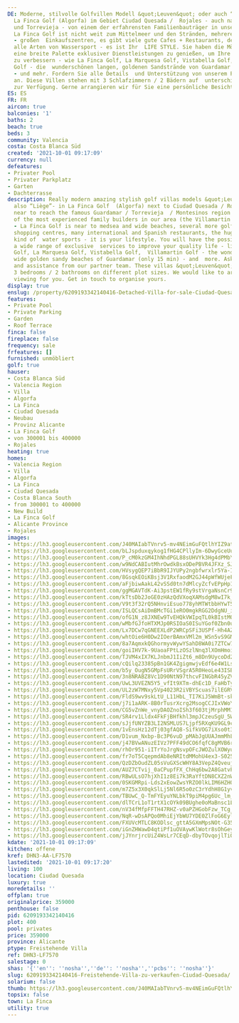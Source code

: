 ```yaml
---
DE: Moderne, stilvolle Golfvillen Modell &quot;Leuven&quot; oder auch “Liège” - in
  La Finca Golf (Algorfa) im Gebiet Ciudad Quesada /  Rojales - auch nahe zu Guardamar
  und Torrevieja - von einem der erfahrensten Familienbauträger in unserer Gegend  -
  La Finca Golf ist nicht weit zum Mittelmeer und den Stränden, mehreren anderen Golfplätzen
  - großen  Einkaufszentren, es gibt viele gute Cafes + Restaurants, den grossen Jachthafen,
  alle Arten von Wassersport - es ist Ihr  LIFE STYLE. Sie haben die Möglichkeit,
  eine breite Palette exklusiver Dienstleistungen zu genießen, um Ihre  Lebensqualität
  zu verbessern - wie La Finca Golf, La Marquesa Golf, Vistabella Golf, Villamartin
  Golf - die  wunderschönen langen, goldenen Sandstrände von Guardamar (nur 15 Minuten)
  - und mehr. Fordern Sie alle Details  und Unterstützung von unserem Partnerteam
  an. Diese Villen stehen mit 3 Schlafzimmern / 2 Bädern auf  unterschiedlichen Grundstücksgrößen
  zur Verfügung. Gerne arrangieren wir für Sie eine persönliche Besichtigung !
ES: ES
FR: FR
aircon: true
balconies: '1'
baths: 2
beach: true
beds: 3
community: Valencia
costa: Costa Blanca Süd
created: '2021-10-01 09:17:09'
currency: null
defeatures:
- Privater Pool
- Privater Parkplatz
- Garten
- Dachterrasse
description: Really modern amazing stylish golf villas models &quot;Leuven&quot; and
  also “Liège”- in La Finca Golf  (Algorfa) next to Ciudad Quesada / Rojales - also
  near to reach the famous Guardamar / Torrevieja  / Montesinos region - from one
  of the most experienced family builders in our area (the Villamartin  Family Builder)
  - La Finca Golf is near to medsea and wide beaches, several more golf courses -  large
  shopping centres, many international and Spanish restaurants, the huge marina, all
  kind of  water sports - it is your lifestyle. You will have the possibility of enjoying
  a wide range of exclusive  services to improve your quality life - like La Finca
  Golf, La Marquesa Golf, Vistabella Golf,  Villamartin Golf - the wonderful long
  wide golden sandy beaches of Guardamar (only 15 min) - and  more. Ask for all details
  and assistance from our partner team. These villas &quot;Leuven&quot; are available  with
  3 bedrooms / 2 bathrooms on different plot sizes. We would like to arrange a complete  personal
  viewing for you. Get in touch to organise yours.
display: true
enslug: /property/6209193342140416-Detached-Villa-for-sale-Ciudad-Quesada/
features:
- Private Pool
- Private Parking
- Garden
- Roof Terrace
finca: false
fireplace: false
frequency: sale
frfeatures: []
furnished: unmöbliert
golf: true
hauser:
- Costa Blanca Süd
- Valencia Region
- Villa
- Algorfa
- La Finca
- Ciudad Quesada
- Neubau
- Provinz Alicante
- La Finca Golf
- von 300001 bis 400000
- Rojales
heating: true
homes:
- Valencia Region
- Villa
- Algorfa
- La Finca
- Ciudad Quesada
- Costa Blanca South
- from 300001 to 400000
- New Build
- La Finca Golf
- Alicante Province
- Rojales
images:
- https://lh3.googleusercontent.com/J40MAIabTVnrv5-mv4NEimGuFQtlhYIZ9atsaVJcXOrKrJLqQggA0JktFGC4cIlBXzvJcV7QXWr0CQMsuKGxEwPVDQfdww_L=w640-rj-e30-l100
- https://lh3.googleusercontent.com/bLJspduxqykog1fHG4CPllyIm-6DwyGceUu8_HcM0NCTiBJV0wj4hPkKxbccADzXmLSp76LSyfTakp1BI7dI7Pw2EINucsW3pQ=w640-rj-e30-l100
- https://lh3.googleusercontent.com/P_cM0kzGM4IhNhdPGL88sUHVYk3Hg4dPMbY1fu8zRl7zpu1neziyfuDP8IxWh76KaOP9b85IHygou2vnQRxS9AiiMEccDqLfNw=w640-rj-e30-l100
- https://lh3.googleusercontent.com/w9NdCABIutMhrOwdkBsxODePBVR4JFXz_SJ1TILdJ1Z5KqMM4kOeKnKKbqhkRVKWOlhlyH8J7lFpXSTy024V1KUGFPnbrBWE=w640-rj-e30-l100
- https://lh3.googleusercontent.com/HVsygQEP7iBbR9IJYUPy2ngbfwrxlr5Ya-IFawalITLxi1vhj30v5lNqM6AdzAGcWJtxuvkZ6Jz3SzHyhHXW5V2mq6ADSkoxWls=w640-rj-e30-l100
- https://lh3.googleusercontent.com/8GsqkEOiKBsj3V1RxfaodM2GJ44pWfWUjeFfOX1Q0Le1UQKC-ZHDcmetV4TLmomLHgccJn4PdqKN7zbqC_VyrDMVqhkM22tf6gA=w640-rj-e30-l100
- https://lh3.googleusercontent.com/aFjbiwAakL42vSSd0tn7dMlcyZcfvEPpHp1XURvIiFm7Ia0OWrdj54li4FE3i_XfeUn9odXxDtP_jyFiU4GxsCHPZ38ATUcCGA=w640-rj-e30-l100
- https://lh3.googleusercontent.com/ggMGAVTdK-Ai3pstEW1fRy9stVrgaNsnCr9EQ1Qa8YLVM6B_K21Qe5ToLit8fUdu6Rw2p1mMsQHZNZNcA_nsAM32VxYsEx6_X6s=w640-rj-e30-l100
- https://lh3.googleusercontent.com/kTtsDb2JoGE0zHAzQdVXoqXAMsdgM8wI7k_6fDG5yKPJW7vTwr9FamuiyASjDL1sNMipUzMmMJnm9quycFOu2BfwJiaidTqo2g=w640-rj-e30-l100
- https://lh3.googleusercontent.com/V9t3f32rQ5NHnviEsuo778yhMTWtbbHYwT5TVnF-cS_76QWa5cmXN5tWDilpgpMhh-lLpyullWAVW62sZkNSEbU1Z2aqSP8snA=w640-rj-e30-l100
- https://lh3.googleusercontent.com/ISLQCsAiDmBMcTGi1eRO0mgkRGG2DdgNU_iIFMLGWh9dMV38FDenQjWpH7hyZt7SwUyAk-K8le2uVxtKG2Va8QZg2vnMRYZDwAs=w640-rj-e30-l100
- https://lh3.googleusercontent.com/ofG1N_z8JXNEw9TvEHQkVWIpqTL0kBIstMQWeWYqCACDm6MadXHOxu5mhm3dwhIIO-UPgfvBWtqAB7wLNyuOC9cy2jUQ2xVYsw=w640-rj-e30-l100
- https://lh3.googleusercontent.com/wMbfGJfoHTXMJp0RSIOaS0ISuYGof0Zbn0uf3KWWyBTkegG4TjnupLoOJP6wLw7UO7sDzC4AkFHMQWx-_CX7t7_Ke6iIhQVLyWo=w640-rj-e30-l100
- https://lh3.googleusercontent.com/Lx7DCw7qGNEEXLdP2WRCpSFi3USPf-Hh4AZZDlO3fU8JZ25ZcsXJA4Hb6N5o-jNMxGDfqJNW_aoojf6NVgKiJKzaeb_P9ZuDUA=w640-rj-e30-l100
- https://lh3.googleusercontent.com/whtOie6H0Dw2IOerBAmxVMl2m_WSn5vS9GMdjWjtLHuQm-r1j4ef1VW6hmREUszTePhen_pr14mz9SW5C8FXJJAPmLEfCybZ=w640-rj-e30-l100
- https://lh3.googleusercontent.com/8a7AqmxkQGhormyvWywYSahD8WA0i7ZTCw7UNjQyH2tL_xGejE1VvN3-mH74QqjrQCwzzpwFyl6M0tAQ952EgM_yW5c_WBSkgQ=w640-rj-e30-l100
- https://lh3.googleusercontent.com/goiIHV7k-9UaoaFPtLzOSzlNnq3lXOmHmoiMhp1mArHwkVJ8SoDQl8t3qAEcT0fbk6LbjWvQqRBOvsK65oSor5fj5DtyoyFj-w=w640-rj-e30-l100
- https://lh3.googleusercontent.com/TJVM4xIX7KLJnbmJ1IiZt6_m8Dn9UycoDd2O0Wb9z0c7_WWU8KmSoa6PsMpJ-yo4rgrVE0VnIdV1yvZWWZSs8WouY4R724aGEg=w640-rj-e30-l100
- https://lh3.googleusercontent.com/cQilq23385pBn1GK4ZgigmwjvEdf6e4W1LsuzWgbnK9DmraS6CCw6GpWjAOIWjYPS2EXQ_6nvrCyYvAKZKKG_8GnYOASN7Yubw=w640-rj-e30-l100
- https://lh3.googleusercontent.com/b5y_OugN5GMpFsURrVSgrA5R0HeoLe43ISB-KE4JeKw7p4rDL7ju-p2WFFaD0A_7HWOOZPEtNr0xxDfKTyMOy2mENcWM7NIRJw=w640-rj-e30-l100
- https://lh3.googleusercontent.com/3n8NRABZ8Vc1D90NtN97thcvFINGbR45yZV-C57-kfU5VB2wwiSnZYuQMm8qYnrgH3zVNc2TrPTEeazveNTD2qPn_lQhTcAmCw=w640-rj-e30-l100
- https://lh3.googleusercontent.com/UwL3UVEZN5Y5_vfIt9XTm-dhEc1D_FaHbTyS5L5ZcrF-qVgT3P77Qf2IQOmImBVjSXGx61IzH7P8AKCbausppD-uaierwvgohjw=w640-rj-e30-l100
- https://lh3.googleusercontent.com/UL2zW7MNxy5Vp4023R2iVBYScuas7ilEGRVRiP9VJg7ayaPnzXJGVvBmblScsG33CoQokdEeZiEITO6yE-xAaybqAamYwlYtFHo=w640-rj-e30-l100
- https://lh3.googleusercontent.com/FldS9wv9skLtU_L11HbL_TI7KiJ5WmBt-skNVr9vG-fklwgyFtY9BeRTrJexbpgyRnkn6aJaWbOZL0t-OjeU6-u6wwbykDIlfQ=w640-rj-e30-l100
- https://lh3.googleusercontent.com/j7i1aARK-8B0rTusrXcrg2MsogCCJIxVWoYXfaZwrMi8aWKr-N7C4lSZ-KSAPcTvMEzr9mw3m0OjpHdOrLHoa3LWcm0AY0TD=w640-rj-e30-l100
- https://lh3.googleusercontent.com/CG5vZnWe_vnyDAOZnoISh3f603tjMrphMM1dVgtgMXeJN71obKoc5J5d2WXjXTYAnIBvD-nkLMgeG8jQv46A_eFHtYhjUZ-w9rQ=w640-rj-e30-l100
- https://lh3.googleusercontent.com/SR4rv1Lldx4FkFjBHfkhl3mpJCzeuSgU_5W14GmFAPkkcd6jWQgTpzq0ynxGvjbqnXOvdNAKz_CrJKnAZREOuTUPa6bzq0BJ=w640-rj-e30-l100
- https://lh3.googleusercontent.com/sJjfUNYZB3LI2NSMLUS7Ljpf5RXqKU9GL9c3VnqaTDx3GIHSLGN97mIZPXxCYrrSSYJBydHda5p-tBXhciMklRzo4HCD7WHV1g=w640-rj-e30-l100
- https://lh3.googleusercontent.com/1vEnsHz12dTj03gfAQ8-SifkVOG7iXso0t3JGzYQOyWzWdR-AQV5QwMSciZJof0aTfTmFMcUHXOe0mm6PhzmwQNY59Elr2Cr=w640-rj-e30-l100
- https://lh3.googleusercontent.com/D1vum_Nxbp-Bc3P6vuD_pMAbJgUUAJmmMhLHMXEwP_mAKI4Z-lt9oaBW4RJJk9qyl1qGXcBLlevwh1_6h1F1UhIANAdyTyq0aQ=w640-rj-e30-l100
- https://lh3.googleusercontent.com/j47BVwANuzEIVz7PFF49dCO6fqfC8gMVB6rX5Wx-T_gWH2oW4I6Hon9hdCAgp2LzhnX3_XQui833ambk3OjJ-ZiL9BcTsk5G=w640-rj-e30-l100
- https://lh3.googleusercontent.com/rhOr951-iITrYoJrgNsvpOFcJWOZulXOWyu-gYqe7d52BgEv9BsWlaMuw6cAUfA7YJCX1qFtatLQzMa_kN_4eyrFyUKFm_Zuxw=w640-rj-e30-l100
- https://lh3.googleusercontent.com/fr7oT5CqepmdAb8eNRItdMMohU4ex3-S025gIyZc-9Sd35HDHB_ehooDE0kb4T8zHcxvHEod0FRFWJW4Q93O0o2Y7jzlC9Yx=w640-rj-e30-l100
- https://lh3.googleusercontent.com/QzDZbOudZL05sVuGXScWHY8A3VepZ4QveujbX6uN_Yv-mgZYzbLvOAEisb3GGtE9pp3-B_Gg-i6AyjPSuGOFDN3exLEmfQqX3Ds=w640-rj-e30-l100
- https://lh3.googleusercontent.com/AUZ7CTvij_0aCPupfFX_ChHq6bw2A8GatvPnjoTutATy2nNc_63NPZo9fXVEHLX55uAhysvCDmGdZdH1my91ztjqIIgxo73D=w640-rj-e30-l100
- https://lh3.googleusercontent.com/RBwULsO7hjXhI1z8Ei7k3RaYftDN8CXZ2nWmQxys4hZ1R4qvBTdNO_3_wdSsP6a3Y4MmUFgCKwjY9_W9Aef9EYXI9CqibgAG-w=w640-rj-e30-l100
- https://lh3.googleusercontent.com/0SKGMRpi-Lds2xEowZwsYRZO0lkLIM6HZHQP4R4Njfa8wyGWfQpuUAWVNO731Nun4Kh0Od3NTTiveQ5uAdyzuDjGQs32_3OkYQ=w640-rj-e30-l100
- https://lh3.googleusercontent.com/m7Z5x3X0qkSlLj5Nl6R5o0zC3rYdhH8G1yvc86zUn9_ebGGGszruGePT36BES5F8BidI2Zpx4zticMJgjUpJTNshvDVJXVLTkIM=w640-rj-e30-l100
- https://lh3.googleusercontent.com/TBUwC_Q-TmFYEyuYNLbkT9piM4pg6Uc_lm_6IsUn7sbgfTh4pirDpB0CiHRiV3gJBDEof27TmJuA8BZEyePQ-UIWzPglpLsTDGc=w640-rj-e30-l100
- https://lh3.googleusercontent.com/dlTCrL1oT1rtX1cOYk09BUghe0oMaBnsc1L1zL39xRsJtPOnsLpdJzkkrqt31CtvIyE_p83NPfQXu7ofoHbbF1TOP2mvhBSl5Q=w640-rj-e30-l100
- https://lh3.googleusercontent.com/nV34fMfpFFTH47RHZ-v0aPZHGobFzw_TCg_A8jHBMjL68thp99vO3jSab7frU8F6raoBckLBDq4D_OaB4WxV6LWYZqMlvCdHSxY=w640-rj-e30-l100
- https://lh3.googleusercontent.com/NqR-wDsAPQo0MhiEjYbWU7YDE0ZlFoG6EylgT5Bzr392xbfwnoUhidv3xbHN7SJLmsLEC0Y-kmvxe_evPQlQTfFHIwZsarmfFg=w640-rj-e30-l100
- https://lh3.googleusercontent.com/FXUVcMTLC8KODlsc_gttA5GXmMpsNOt-G35MtmIgJnO90c9Cts1Xi4yK4H_Jo6TDmRCEaL1AS5sfcn7AZlgMFkSnFpgvH0rSGA=w640-rj-e30-l100
- https://lh3.googleusercontent.com/iGnZHWawD4qtiPf1uOVAywKlWotr8sOhGeyf4FKlb3zTPvnhgNWSAoP_9LoUFIcivdnMNX-M89eCB-AOpsSc96TRiIB-wc7VZw=w640-rj-e30-l100
- https://lh3.googleusercontent.com/jJYnrjrcUiZ4WsLr7CEqD-dbyTOvqojlTiOLGTnMQWcAbB-HzRZweec7PBtJQYOxiT4XXjcmBvLtMj1boDsgzAhW5F0VzTkllzE=w640-rj-e30-l100
kdate: '2021-10-01 09:17:09'
kitchen: offene
kref: DHN3-AA-LF7570
lastedited: '2021-10-01 09:17:20'
living: 100
location: Ciudad Quesada
luxury: true
moredetails: ''
offplan: true
originalprice: 359000
penthouse: false
pid: 6209193342140416
plot: 400
pool: privates
price: 359000
province: Alicante
ptype: Freistehende Villa
ref: DHN3-LF7570
salestage: 0
shas: '{''en'': ''nosha'',''de'': ''nosha'',''pcbs'': ''nosha''}'
slug: 6209193342140416-Freistehende-Villa-zu-verkaufen-Ciudad-Quesada/
solarium: false
thumb: https://lh3.googleusercontent.com/J40MAIabTVnrv5-mv4NEimGuFQtlhYIZ9atsaVJcXOrKrJLqQggA0JktFGC4cIlBXzvJcV7QXWr0CQMsuKGxEwPVDQfdww_L=w400-h240-n-rj-e30-l100
topsix: false
town: La Finca
utility: true
---
```

